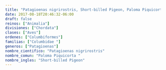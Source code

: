 ```yaml
---
title: "Patagioenas nigrirostris, Short-billed Pigeon, Paloma Piquicorta "
date: 2017-08-18T20:46:32-06:00
draft: false
reinos: ["Animalia"]
divisiones: ["Chordata"]
clases: ["Aves"]
ordenes: ["Columbiformes"]
familias: ["Columbidae "]
generos: ["Patagioenas"]
nombre_cientifico: "Patagioenas nigrirostris"
nombre_comun: "Paloma Piquicorta "
nombre_ingles: "Short-billed Pigeon"
---
```

